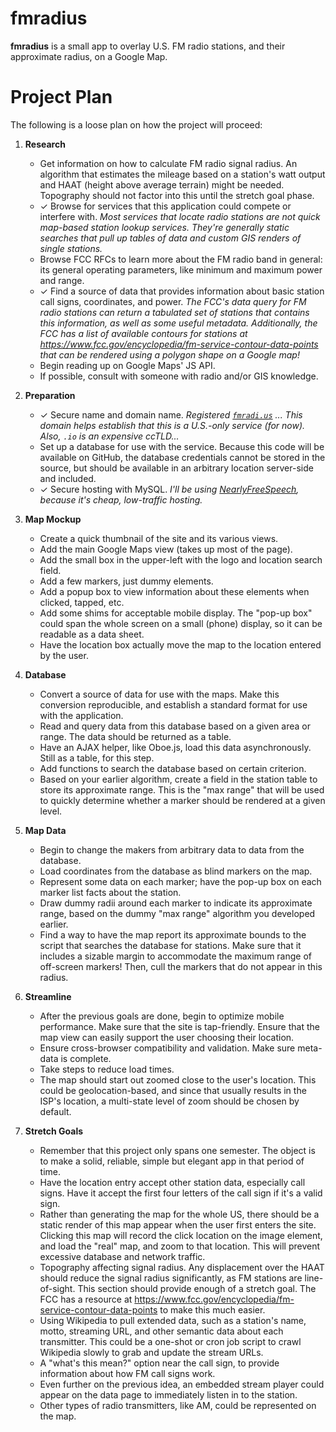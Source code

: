 fmradius
========

**fmradius** is a small app to overlay U.S. FM radio stations, and their approximate radius, on a Google Map.


Project Plan
============

The following is a loose plan on how the project will proceed:

1. **Research**
    - Get information on how to calculate FM radio signal radius.  An algorithm that estimates the mileage based on a station's watt output and HAAT (height above average terrain) might be needed.  Topography should not factor into this until the stretch goal phase.
    - ✓ Browse for services that this application could compete or interfere with.  _Most services that locate radio stations are not quick map-based station lookup services.  They're generally static searches that pull up tables of data and custom GIS renders of single stations._
    - Browse FCC RFCs to learn more about the FM radio band in general: its general operating parameters, like minimum and maximum power and range.
    - ✓ Find a source of data that provides information about basic station call signs, coordinates, and power.  _The FCC's data query for FM radio stations can return a tabulated set of stations that contains this information, as well as some useful metadata.  Additionally, the FCC has a list of available contours for stations at https://www.fcc.gov/encyclopedia/fm-service-contour-data-points that can be rendered using a polygon shape on a Google map!_
    - Begin reading up on Google Maps' JS API.
    - If possible, consult with someone with radio and/or GIS knowledge.

2. **Preparation**
    - ✓ Secure name and domain name. _Registered [`fmradi.us`](http://fmradi.us) ... This domain helps establish that this is a U.S.-only service (for now).  Also, `.io` is an expensive ccTLD..._
    - Set up a database for use with the service.  Because this code will be available on GitHub, the database credentials cannot be stored in the source, but should be available in an arbitrary location server-side and included.
    - ✓ Secure hosting with MySQL. _I'll be using [NearlyFreeSpeech](http://nearlyfreespeech.net/), because it's cheap, low-traffic hosting._

3. **Map Mockup**
    - Create a quick thumbnail of the site and its various views.
    - Add the main Google Maps view (takes up most of the page).
    - Add the small box in the upper-left with the logo and location search field.
    - Add a few markers, just dummy elements.
    - Add a popup box to view information about these elements when clicked, tapped, etc.
    - Add some shims for acceptable mobile display.  The "pop-up box" could span the whole screen on a small (phone) display, so it can be readable as a data sheet.
    - Have the location box actually move the map to the location entered by the user.

4. **Database**
    - Convert a source of data for use with the maps.  Make this conversion reproducible, and establish a standard format for use with the application.
    - Read and query data from this database based on a given area or range.  The data should be returned as a table.
    - Have an AJAX helper, like Oboe.js, load this data asynchronously.  Still as a table, for this step.
    - Add functions to search the database based on certain criterion.
    - Based on your earlier algorithm, create a field in the station table to store its approximate range.  This is the "max range" that will be used to quickly determine whether a marker should be rendered at a given level.


5.  **Map Data**
    - Begin to change the makers from arbitrary data to data from the database.
    - Load coordinates from the database as blind markers on the map.
    - Represent some data on each marker; have the pop-up box on each marker list facts about the station.
    - Draw dummy radii around each marker to indicate its approximate range, based on the dummy "max range" algorithm you developed earlier.
    - Find a way to have the map report its approximate bounds to the script that searches the database for stations.  Make sure that it includes a sizable margin to accommodate the maximum range of off-screen markers!  Then, cull the markers that do not appear in this radius.

6. **Streamline**
    - After the previous goals are done, begin to optimize mobile performance.  Make sure that the site is tap-friendly.  Ensure that the map view can easily support the user choosing their location.
    - Ensure cross-browser compatibility and validation.  Make sure meta-data is complete.
    - Take steps to reduce load times.
    - The map should start out zoomed close to the user's location.  This could be geolocation-based, and since that usually results in the ISP's location, a multi-state level of zoom should be chosen by default.

7. **Stretch Goals**
    - Remember that this project only spans one semester.  The object is to make a solid, reliable, simple but elegant app in that period of time.
    - Have the location entry accept other station data, especially call signs.  Have it accept the first four letters of the call sign if it's a valid sign.  
    - Rather than generating the map for the whole US, there should be a static render of this map appear when the user first enters the site.  Clicking this map will record the click location on the image element, and load the "real" map, and zoom to that location.  This will prevent excessive database and network traffic.
    - Topography affecting signal radius.  Any displacement over the HAAT should reduce the signal radius significantly, as FM stations are line-of-sight.  This section should provide enough of a stretch goal.  The FCC has a resource at https://www.fcc.gov/encyclopedia/fm-service-contour-data-points to make this much easier.
    - Using Wikipedia to pull extended data, such as a station's name, motto, streaming URL, and other semantic data about each transmitter.  This could be a one-shot or cron job script to crawl Wikipedia slowly to grab and update the stream URLs.
    - A "what's this mean?" option near the call sign, to provide information about how FM call signs work.
    - Even further on the previous idea, an embedded stream player could appear on the data page to immediately listen in to the station.
    - Other types of radio transmitters, like AM, could be represented on the map.
